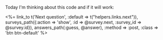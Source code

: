 Today I'm thinking about this code and if it will work:

  <%= link_to t('Next question', :default => t("helpers.links.next")),
            surveys_path({:action => 'show', :id => @survey.next, :survey_id => @survey.id}), answers_path(:guess, @answer), :method => :post, :class => 'btn btn-default' %>
